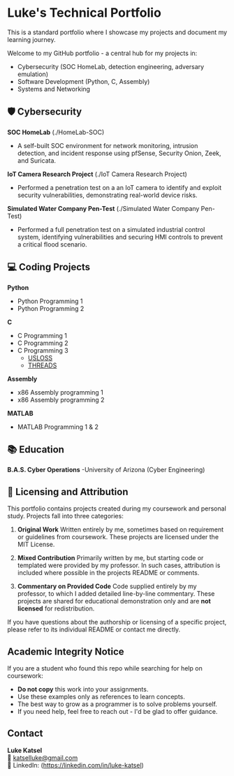 # Luke's Technical Portfolio
This is a standard portfolio where I showcase my projects and document my learning journey.

Welcome to my GitHub portfolio - a central hub for my projects in:
- Cybersecurity (SOC HomeLab, detection engineering, adversary emulation)
- Software Development (Python, C, Assembly)
- Systems and Networking


## 🛡 Cybersecurity 
 **SOC HomeLab** (./HomeLab-SOC)
 - A self-built SOC environment for network monitoring, intrusion detection, and incident response using pfSense, Security Onion, Zeek, and Suricata. 


 **IoT Camera Research Project** (./IoT Camera Research Project)
 - Performed a penetration test on a an IoT camera to identify and exploit security vulnerabilities, demonstrating real-world device risks. 

 **Simulated Water Company Pen-Test** (./Simulated Water Company Pen-Test)
 - Performed a full penetration test on a simulated industrial control system, identifying vulnerabilities and securing HMI controls to prevent a critical flood scenario. 


## 💻 Coding Projects

**Python**
- Python Programming 1
- Python Programming 2

**C**
- C Programming 1
- C Programming 2
- C Programming 3
   - [USLOSS](./Coding_Projects/C/C_Programming_3/USLOSS)
   - [THREADS](./Coding_Projects/C/C_Programming_3/THREADS)



**Assembly**
- x86 Assembly programming 1
- x86 Assembly programming 2

**MATLAB**
- MATLAB Programming 1 & 2


## 📚 Education 
 **B.A.S. Cyber Operations** -University of Arizona (Cyber Engineering)


## 📄 Licensing and Attribution 

 This portfolio contains projects created during my coursework and personal study.
 Projects fall into three categories: 

 1. **Original Work**
    Written entirely by me, sometimes based on requirement or guidelines from coursework.
    These projects are licensed under the MIT License.

 2. **Mixed Contribution**
    Primarily written by me, but starting code or templated were provided by my professor.
    In such cases, attribution is included where possible in the projects README or comments. 

 3. **Commentary on Provided Code**
    Code supplied entirely by my professor, to which I added detailed line-by-line commentary.
    These projects are shared for educational demonstration only and are **not licensed** for redistribution. 

 If you have questions about the authorship or licensing of a specific project, please refer to its individual README or contact me directly.  


 ## Academic Integrity Notice
 If you are a student who found this repo while searching for help on coursework:
 - **Do not copy** this work into your assignments. 
 - Use these examples only as references to learn concepts.
 - The best way to grow as a programmer is to solve problems yourself.
 - If you need help, feel free to reach out - I'd be glad to offer guidance.


## Contact 

 **Luke Katsel**  
 📧 katselluke@gmail.com  
 🔗 LinkedIn: (https://linkedin.com/in/luke-katsel)  
